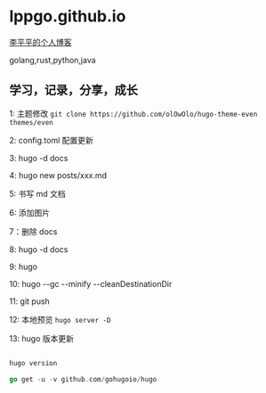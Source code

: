 <!--
 * @Author: lucas李平平
 * @Date: 2021-09-01 20:31:01
 * @LastEditTime: 2021-09-07 13:30:13
 * @LastEditors: Please set LastEditors
 * @Description: desc
 * @FilePath: /lppgo.github.io/README.md
-->

# lppgo.github.io

[李平平的个人博客](https://lppgo.github.io/)

golang,rust,python,java

## 学习，记录，分享，成长

1: 主题修改
`git clone https://github.com/olOwOlo/hugo-theme-even themes/even`

2: config.toml 配置更新

3: hugo -d docs

4: hugo new posts/xxx.md

5: 书写 md 文档

6: 添加图片

7：删除 docs

8: hugo -d docs

9: hugo

10: hugo --gc --minify --cleanDestinationDir

11: git push

12: 本地预览
`hugo server -D`

13: hugo 版本更新

```go

hugo version

go get -u -v github.com/gohugoio/hugo

```
